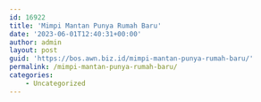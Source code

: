 ```yaml
---
id: 16922
title: 'Mimpi Mantan Punya Rumah Baru'
date: '2023-06-01T12:40:31+00:00'
author: admin
layout: post
guid: 'https://bos.awn.biz.id/mimpi-mantan-punya-rumah-baru/'
permalink: /mimpi-mantan-punya-rumah-baru/
categories:
    - Uncategorized
---
```


